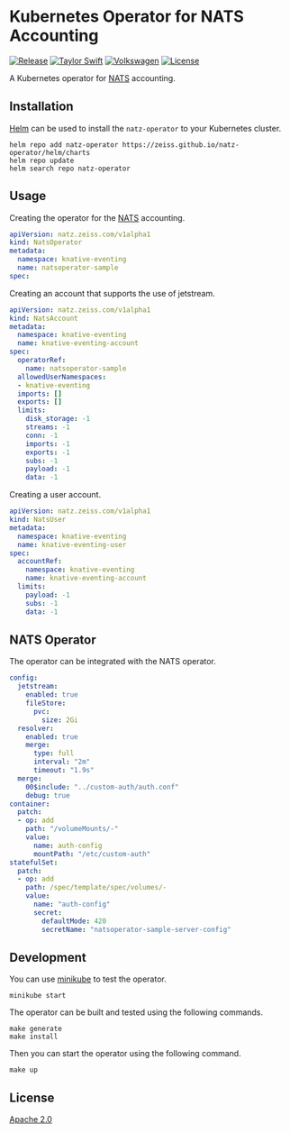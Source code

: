 # Kubernetes Operator for NATS Accounting

[![Release](https://github.com/ZEISS/natz-operator/actions/workflows/release.yml/badge.svg)](https://github.com/ZEISS/natz-operator/actions/workflows/release.yml)
[![Taylor Swift](https://img.shields.io/badge/secured%20by-taylor%20swift-brightgreen.svg)](https://twitter.com/SwiftOnSecurity)
[![Volkswagen](https://auchenberg.github.io/volkswagen/volkswargen_ci.svg?v=1)](https://github.com/auchenberg/volkswagen)
[![License](https://img.shields.io/badge/License-Apache%202.0-blue.svg)](https://opensource.org/licenses/Apache-2.0)

A Kubernetes operator for [NATS](https://nats.io/) accounting.

## Installation

[Helm](https://helm.sh/) can be used to install the `natz-operator` to your Kubernetes cluster.

```shell
helm repo add natz-operator https://zeiss.github.io/natz-operator/helm/charts
helm repo update
helm search repo natz-operator
```

## Usage

Creating the operator for the [NATS](https://nats.io/) accounting.

```yaml
apiVersion: natz.zeiss.com/v1alpha1
kind: NatsOperator
metadata:
  namespace: knative-eventing
  name: natsoperator-sample
spec:
```

Creating an account that supports the use of jetstream.

```yaml
apiVersion: natz.zeiss.com/v1alpha1
kind: NatsAccount
metadata:
  namespace: knative-eventing 
  name: knative-eventing-account
spec:
  operatorRef:
    name: natsoperator-sample 
  allowedUserNamespaces:
  - knative-eventing
  imports: []
  exports: []
  limits: 
    disk_storage: -1
    streams: -1
    conn: -1
    imports: -1
    exports: -1
    subs: -1
    payload: -1
    data: -1
```

Creating a user account.

```yaml
apiVersion: natz.zeiss.com/v1alpha1
kind: NatsUser
metadata:
  namespace: knative-eventing
  name: knative-eventing-user
spec:
  accountRef:
    namespace: knative-eventing
    name: knative-eventing-account
  limits:
    payload: -1
    subs: -1
    data: -1
```

## NATS Operator

The operator can be integrated with the NATS operator.

```yaml
config:
  jetstream:
    enabled: true
    fileStore:
      pvc:
        size: 2Gi
  resolver:
    enabled: true
    merge:
      type: full
      interval: "2m"
      timeout: "1.9s"
  merge:
    00$include: "../custom-auth/auth.conf"
    debug: true
container:
  patch:
  - op: add
    path: "/volumeMounts/-"
    value:
      name: auth-config
      mountPath: "/etc/custom-auth"
statefulSet:
  patch:
  - op: add
    path: /spec/template/spec/volumes/-
    value:
      name: "auth-config"
      secret:
        defaultMode: 420
        secretName: "natsoperator-sample-server-config"
```

## Development

You can use [minikube](https://minikube.sigs.k8s.io/docs/) to test the operator.

```shell
minikube start
```

The operator can be built and tested using the following commands.

```shell
make generate
make install
```

Then you can start the operator using the following command.

```shell
make up
```

## License

[Apache 2.0](/LICENSE)